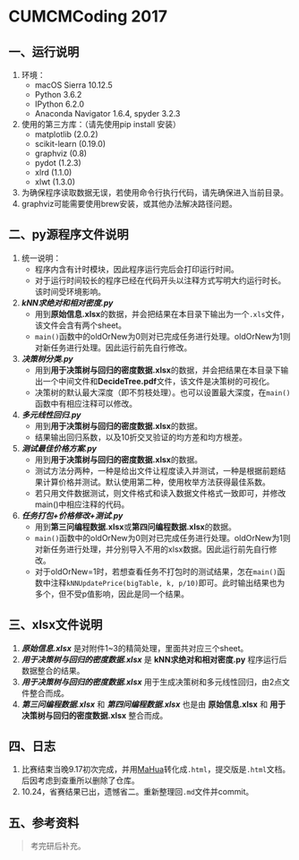 # CUMCMCoding 2017

## 一、运行说明

1. 环境：
    + macOS Sierra 10.12.5
    + Python 3.6.2
    + IPython 6.2.0
    + Anaconda Navigator 1.6.4, spyder 3.2.3
1. 使用的第三方库：（请先使用pip install 安装）
	+ matplotlib (2.0.2)
  	+ scikit-learn (0.19.0)
  	+ graphviz (0.8)
  	+ pydot (1.2.3)
 	+ xlrd (1.1.0)
  	+ xlwt (1.3.0)
1. 为确保程序读取数据无误，若使用命令行执行代码，请先确保进入当前目录。
1. graphviz可能需要使用brew安装，或其他办法解决路径问题。

## 二、py源程序文件说明
1. 统一说明：
 	+ 程序内含有计时模块，因此程序运行完后会打印运行时间。
 	+ 对于运行时间较长的程序已经在代码开头以注释方式写明大约运行时长。该时间受环境影响。
1. ***kNN求绝对和相对密度.py***
 	+ 用到**原始信息.xlsx**的数据，并会把结果在本目录下输出为一个```.xls```文件，该文件会含有两个sheet。
 	+ ```main()```函数中的oldOrNew为0则对已完成任务进行处理。oldOrNew为1则对新任务进行处理。因此运行前先自行修改。
1. ***决策树分类.py***
 	+ 用到**用于决策树与回归的密度数据.xlsx**的数据，并会把结果在本目录下输出一个中间文件和**DecideTree.pdf**文件，该文件是决策树的可视化。
 	+ 决策树的默认最大深度（即不剪枝处理）。也可以设置最大深度，在```main()```函数中有相应注释可以修改。
1. ***多元线性回归.py***
 	+ 用到**用于决策树与回归的密度数据.xlsx**的数据。
 	+ 结果输出回归系数，以及10折交叉验证的均方差和均方根差。
1. ***测试最佳价格方案.py***
 	+ 用到**用于决策树与回归的密度数据.xlsx**的数据。
 	+ 测试方法分两种，一种是给出文件让程度读入并测试，一种是根据前题结果计算价格并测试。默认使用第二种，使用枚举方法获得最佳系数。
 	+ 若只用文件数据测试，则文件格式和读入数据文件格式一致即可，并修改main()中相应注释的代码。
1. ***任务打包+价格修改+测试.py***
 	+ 用到**第三问编程数据.xlsx**或**第四问编程数据.xlsx**的数据。
 	+ ```main()```函数中的oldOrNew为0则对已完成任务进行处理。oldOrNew为1则对新任务进行处理，并分别导入不用的xlsx数据。因此运行前先自行修改。
 	+ 对于oldOrNew=1时，若想查看任务不打包时的测试结果，怎在```main()```函数中注释```kNNUpdatePrice(bigTable, k, p/10)```即可。此时输出结果也为多个，但不受p值影响，因此是同一个结果。

## 三、xlsx文件说明
1. ***原始信息.xlsx*** 是对附件1~3的精简处理，里面共对应三个sheet。
1. ***用于决策树与回归的密度数据.xlsx*** 是 **kNN求绝对和相对密度.py** 程序运行后数据整合的结果。
1. ***用于决策树与回归的密度数据.xlsx*** 用于生成决策树和多元线性回归，由2点文件整合而成。
1. ***第三问编程数据.xlsx*** 和 ***第四问编程数据.xlsx*** 也是由 **原始信息.xlsx** 和 **用于决策树与回归的密度数据.xlsx** 整合而成。

## 四、日志
1. 比赛结束当晚9.17初次完成，并用[MaHua](https://github.com/jserme/mahua)转化成```.html```，提交版是```.html```文档。后因考虑到查重所以删除了仓库。
2. 10.24，省赛结果已出，遗憾省二。重新整理回```.md```文件并commit。

## 五、参考资料
>考完研后补充。

